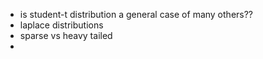 - is student-t distribution a general case of many others??
- laplace distributions
- sparse vs heavy tailed
- 